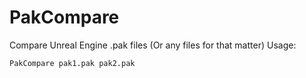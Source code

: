 # PakCompare
Compare Unreal Engine .pak files (Or any files for that matter)
Usage:
```
PakCompare pak1.pak pak2.pak
```
